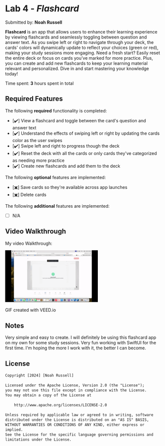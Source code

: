 # Lab 4 - *Flashcard*

Submitted by: **Noah Russell**

**Flashcard** is an app that allows users to enhance their learning experience by viewing flashcards and seamlessly toggling between question and answer text. As you swipe left or right to navigate through your deck, the cards' colors will dynamically update to reflect your choices (green or red), making your study sessions more engaging. Need a fresh start? Easily reset the entire deck or focus on cards you’ve marked for more practice. Plus, you can create and add new flashcards to keep your learning material relevant and personalized. Dive in and start mastering your knowledge today! 

Time spent: **3** hours spent in total

## Required Features

The following **required** functionality is completed:

- [✔️] View a flashcard and toggle between the card's question and answer text
- [✔️] Understand the effects of swiping left or right by updating the cards color as the user swipes
- [✔️] Swipe left and right to progress though the deck
- [✔️] Reset the deck with all the cards or only cards they've categorized as needing more practice
- [✔️] Create new flashcards and add them to the deck
 
The following **optional** features are implemented:

- [✖️] Save cards so they're available across app launches
- [✖️] Delete cards

The following **additional** features are implemented:

- [ ] N/A

## Video Walkthrough

My video Walkthrough:

<img style="max-width:300px;" src="Flashcard/Lab4.gif">

GIF created with VEED.io

## Notes

Very simple and easy to create. I will definitely be using this flashcard app on my own for some study sessions. Very fun working with SwiftUI for the first time. I'm hoping the more I work with it, the better I can become.

## License

    Copyright [2024] [Noah Russell]

    Licensed under the Apache License, Version 2.0 (the "License");
    you may not use this file except in compliance with the License.
    You may obtain a copy of the License at

        http://www.apache.org/licenses/LICENSE-2.0

    Unless required by applicable law or agreed to in writing, software
    distributed under the License is distributed on an "AS IS" BASIS,
    WITHOUT WARRANTIES OR CONDITIONS OF ANY KIND, either express or implied.
    See the License for the specific language governing permissions and
    limitations under the License.
